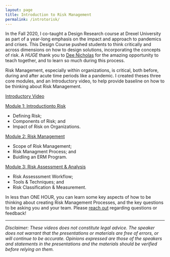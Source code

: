 ```yaml
---
layout: page
title: Introduction to Risk Management
permalink: /introtorisk/
---
```


In the Fall 2020, I co-taught a Design Research course at Drexel University as part of a year-long emphasis on the impact and approach to pandemics and crises. This Design Course pushed students to think critically and across dimensions on how to design solutions, incorporating the concepts of risk. A <em>HUGE</em> thank you to [Dee Nicholas](https://drexel.edu/westphal/about/directory/NicholasDiana/) for the amazing opportunity to teach together, and to learn so much during this process.

Risk Management, especially within organizations, is critical, both before, during and after acute time periods like a pandemic. I created theses three core modules, and an Introductory video, to help provide baseline on how to be thinking about Risk Management. 

[Introductory Video](https://youtu.be/rQ_Vy7GzPv4)

[Module 1: Introductionto Risk](https://youtu.be/usrrCG2O9NY)
- Defining Risk;
- Components of Risk; and
- Impact of Risk on Organizations. 

[Module 2: Risk Management](https://youtu.be/XpySAiSt_4w)
- Scope of Risk Management;
- Risk Managment Process; and
- Buidling an ERM Program. 

[Module 3: Risk Assessment & Analysis](https://youtu.be/_ZhFhxT1NVQ)
- Risk Assesssment Workflow;
- Tools & Techniques; and
- Risk Classification & Measurement.

In less than ONE HOUR, you can learn some key aspects of how to be thinking about creating Risk Management Processes, and the key questions to be asking you and your team. Please [reach out](https://jordanfischer.me/about/) regarding questions or feedback!

* * * * * * 

<em>Disclaimer: These videos does not constitute legal advice. The speaker does not warrant that the presentations or materials are free of errors, or will continue to be accurate. Opinions expressed are those of the speakers and statements in the presentations and the materials should be verified before relying on them.</em>
